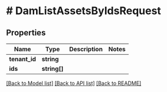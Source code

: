 # # DamListAssetsByIdsRequest


## Properties


Name | Type | Description | Notes
------------ | ------------- | ------------- | -------------
**tenant_id**| **string** |   |
**ids**| **string[]** |   |


[[Back to Model list]](../../README.md#models) [[Back to API list]](../../README.md#endpoints) [[Back to README]](../../README.md)